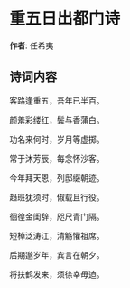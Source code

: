 # 重五日出都门诗

**作者**: 任希夷

## 诗词内容

客路逢重五，吾年已半百。

颜羞彩缕红，鬓与香蒲白。

功名来何时，岁月等虚掷。

常于沐芳辰，每念怀沙客。

今年拜天恩，列邸缀朝迹。

趋班犹须时，俶载且行役。

徊徨金闺辞，咫尺青门隔。

短棹泛涛江，清觞懽祖席。

后期邈岁年，宾言在朝夕。

将扶鹤发来，须徐幸毋迫。

